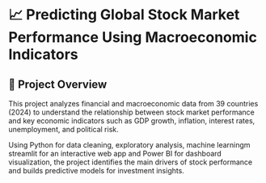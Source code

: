 # **📈 Predicting Global Stock Market Performance Using Macroeconomic Indicators**

## 📌 **Project Overview**

This project analyzes financial and macroeconomic data from 39 countries (2024) to understand the relationship between stock market performance and key economic indicators such as GDP growth, inflation, interest rates, unemployment, and political risk.

Using Python for data cleaning, exploratory analysis, machine learningm streamlit for an interactive web app and Power BI for dashboard visualization, the project identifies the main drivers of stock performance and builds predictive models for investment insights.
